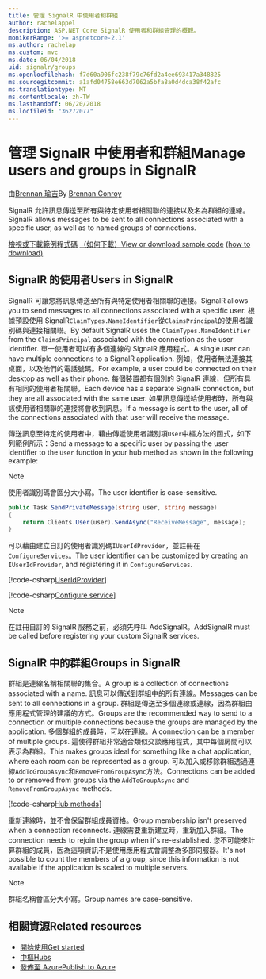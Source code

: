```yaml
---
title: 管理 SignalR 中使用者和群組
author: rachelappel
description: ASP.NET Core SignalR 使用者和群組管理的概觀。
monikerRange: '>= aspnetcore-2.1'
ms.author: rachelap
ms.custom: mvc
ms.date: 06/04/2018
uid: signalr/groups
ms.openlocfilehash: f7d60a906fc238f79c76fd2a4ee693417a348825
ms.sourcegitcommit: a1afd04758e663d7062a5bfa8a0d4dca38f42afc
ms.translationtype: MT
ms.contentlocale: zh-TW
ms.lasthandoff: 06/20/2018
ms.locfileid: "36272077"
---
```

# <a name="manage-users-and-groups-in-signalr"></a><span data-ttu-id="b2edf-103">管理 SignalR 中使用者和群組</span><span class="sxs-lookup"><span data-stu-id="b2edf-103">Manage users and groups in SignalR</span></span>

<span data-ttu-id="b2edf-104">由[Brennan 瑜吉](https://github.com/BrennanConroy)</span><span class="sxs-lookup"><span data-stu-id="b2edf-104">By [Brennan Conroy](https://github.com/BrennanConroy)</span></span>

<span data-ttu-id="b2edf-105">SignalR 允許訊息傳送至所有與特定使用者相關聯的連接以及名為群組的連線。</span><span class="sxs-lookup"><span data-stu-id="b2edf-105">SignalR allows messages to be sent to all connections associated with a specific user, as well as to named groups of connections.</span></span>

<span data-ttu-id="b2edf-106">[檢視或下載範例程式碼](https://github.com/aspnet/Docs/tree/master/aspnetcore/signalr/groups/sample/) [（如何下載）](xref:tutorials/index#how-to-download-a-sample)</span><span class="sxs-lookup"><span data-stu-id="b2edf-106">[View or download sample code](https://github.com/aspnet/Docs/tree/master/aspnetcore/signalr/groups/sample/) [(how to download)](xref:tutorials/index#how-to-download-a-sample)</span></span>

## <a name="users-in-signalr"></a><span data-ttu-id="b2edf-107">SignalR 的使用者</span><span class="sxs-lookup"><span data-stu-id="b2edf-107">Users in SignalR</span></span>

<span data-ttu-id="b2edf-108">SignalR 可讓您將訊息傳送至所有與特定使用者相關聯的連接。</span><span class="sxs-lookup"><span data-stu-id="b2edf-108">SignalR allows you to send messages to all connections associated with a specific user.</span></span> <span data-ttu-id="b2edf-109">根據預設使用 SignalR`ClaimTypes.NameIdentifier`從`ClaimsPrincipal`的使用者識別碼與連接相關聯。</span><span class="sxs-lookup"><span data-stu-id="b2edf-109">By default SignalR uses the `ClaimTypes.NameIdentifier` from the `ClaimsPrincipal` associated with the connection as the user identifier.</span></span> <span data-ttu-id="b2edf-110">單一使用者可以有多個連線的 SignalR 應用程式。</span><span class="sxs-lookup"><span data-stu-id="b2edf-110">A single user can have multiple connections to a SignalR application.</span></span> <span data-ttu-id="b2edf-111">例如，使用者無法連接其桌面，以及他們的電話號碼。</span><span class="sxs-lookup"><span data-stu-id="b2edf-111">For example, a user could be connected on their desktop as well as their phone.</span></span> <span data-ttu-id="b2edf-112">每個裝置都有個別的 SignalR 連線，但所有具有相同的使用者相關聯。</span><span class="sxs-lookup"><span data-stu-id="b2edf-112">Each device has a separate SignalR connection, but they are all associated with the same user.</span></span> <span data-ttu-id="b2edf-113">如果訊息傳送給使用者時，所有與該使用者相關聯的連接將會收到訊息。</span><span class="sxs-lookup"><span data-stu-id="b2edf-113">If a message is sent to the user, all of the connections associated with that user will receive the message.</span></span>

<span data-ttu-id="b2edf-114">傳送訊息至特定的使用者中，藉由傳遞使用者識別項`User`中樞方法的函式，如下列範例所示：</span><span class="sxs-lookup"><span data-stu-id="b2edf-114">Send a message to a specific user by passing the user identifier to the `User` function in your hub method as shown in the following example:</span></span>

> [!NOTE]
> <span data-ttu-id="b2edf-115">使用者識別碼會區分大小寫。</span><span class="sxs-lookup"><span data-stu-id="b2edf-115">The user identifier is case-sensitive.</span></span>

```csharp
public Task SendPrivateMessage(string user, string message)
{
    return Clients.User(user).SendAsync("ReceiveMessage", message);
}
```

<span data-ttu-id="b2edf-116">可以藉由建立自訂的使用者識別碼`IUserIdProvider`，並註冊在`ConfigureServices`。</span><span class="sxs-lookup"><span data-stu-id="b2edf-116">The user identifier can be customized by creating an `IUserIdProvider`, and registering it in `ConfigureServices`.</span></span>

[!code-csharp[UserIdProvider](groups/sample/customuseridprovider.cs?range=4-10)]

[!code-csharp[Configure service](groups/sample/startup.cs?range=21-22,39-42)]

> [!NOTE]
> <span data-ttu-id="b2edf-117">在註冊自訂的 SignalR 服務之前，必須先呼叫 AddSignalR。</span><span class="sxs-lookup"><span data-stu-id="b2edf-117">AddSignalR must be called before registering your custom SignalR services.</span></span>

## <a name="groups-in-signalr"></a><span data-ttu-id="b2edf-118">SignalR 中的群組</span><span class="sxs-lookup"><span data-stu-id="b2edf-118">Groups in SignalR</span></span>

<span data-ttu-id="b2edf-119">群組是連線名稱相關聯的集合。</span><span class="sxs-lookup"><span data-stu-id="b2edf-119">A group is a collection of connections associated with a name.</span></span> <span data-ttu-id="b2edf-120">訊息可以傳送到群組中的所有連線。</span><span class="sxs-lookup"><span data-stu-id="b2edf-120">Messages can be sent to all connections in a group.</span></span> <span data-ttu-id="b2edf-121">群組是傳送至多個連線或連線，因為群組由應用程式管理的建議的方式。</span><span class="sxs-lookup"><span data-stu-id="b2edf-121">Groups are the recommended way to send to a connection or multiple connections because the groups are managed by the application.</span></span> <span data-ttu-id="b2edf-122">多個群組的成員時，可以在連線。</span><span class="sxs-lookup"><span data-stu-id="b2edf-122">A connection can be a member of multiple groups.</span></span> <span data-ttu-id="b2edf-123">這使得群組非常適合類似交談應用程式，其中每個房間可以表示為群組。</span><span class="sxs-lookup"><span data-stu-id="b2edf-123">This makes groups ideal for something like a chat application, where each room can be represented as a group.</span></span> <span data-ttu-id="b2edf-124">可以加入或移除群組透過連線`AddToGroupAsync`和`RemoveFromGroupAsync`方法。</span><span class="sxs-lookup"><span data-stu-id="b2edf-124">Connections can be added to or removed from groups via the `AddToGroupAsync` and `RemoveFromGroupAsync` methods.</span></span>

[!code-csharp[Hub methods](groups/sample/hubs/chathub.cs?range=15-27)]

<span data-ttu-id="b2edf-125">重新連線時，並不會保留群組成員資格。</span><span class="sxs-lookup"><span data-stu-id="b2edf-125">Group membership isn't preserved when a connection reconnects.</span></span> <span data-ttu-id="b2edf-126">連線需要重新建立時，重新加入群組。</span><span class="sxs-lookup"><span data-stu-id="b2edf-126">The connection needs to rejoin the group when it's re-established.</span></span> <span data-ttu-id="b2edf-127">您不可能來計算群組的成員，因為這項資訊不是使用應用程式會調整為多部伺服器。</span><span class="sxs-lookup"><span data-stu-id="b2edf-127">It's not possible to count the members of a group, since this information is not available if the application is scaled to multiple servers.</span></span>

> [!NOTE]
> <span data-ttu-id="b2edf-128">群組名稱會區分大小寫。</span><span class="sxs-lookup"><span data-stu-id="b2edf-128">Group names are case-sensitive.</span></span>

## <a name="related-resources"></a><span data-ttu-id="b2edf-129">相關資源</span><span class="sxs-lookup"><span data-stu-id="b2edf-129">Related resources</span></span>

* [<span data-ttu-id="b2edf-130">開始使用</span><span class="sxs-lookup"><span data-stu-id="b2edf-130">Get started</span></span>](xref:tutorials/signalr)
* [<span data-ttu-id="b2edf-131">中樞</span><span class="sxs-lookup"><span data-stu-id="b2edf-131">Hubs</span></span>](xref:signalr/hubs)
* [<span data-ttu-id="b2edf-132">發佈至 Azure</span><span class="sxs-lookup"><span data-stu-id="b2edf-132">Publish to Azure</span></span>](xref:signalr/publish-to-azure-web-app)
